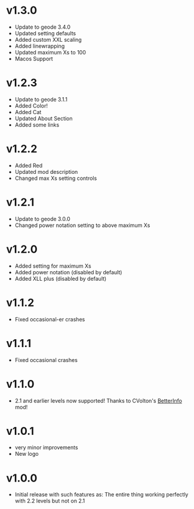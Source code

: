 # v1.3.0
* Update to geode 3.4.0
* Updated setting defaults
* Added custom XXL scaling
* Added linewrapping
* Updated maximum Xs to 100
* Macos Support

# v1.2.3
* Update to geode 3.1.1
* Added Color!
* Added Cat
* Updated About Section
* Added some links

# v1.2.2
* Added Red
* Updated mod description
* Changed max Xs setting controls

# v1.2.1
* Update to geode 3.0.0
* Changed power notation setting to above maximum Xs

# v1.2.0
* Added setting for maximum Xs
* Added power notation (disabled by default)
* Added XLL plus (disabled by default)

# v1.1.2
* Fixed occasional-er crashes

# v1.1.1
* Fixed occasional crashes

# v1.1.0
* 2.1 and earlier levels now supported! Thanks to CVolton's [BetterInfo](https://github.com/Cvolton/betterinfo-geode/) mod!

# v1.0.1
* very minor improvements
* New logo

# v1.0.0
* Initial release with such features as: The entire thing working perfectly with 2.2 levels but not on 2.1